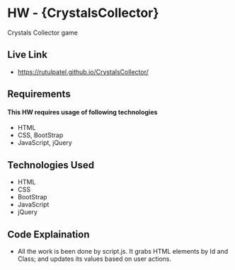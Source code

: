 # HW - {CrystalsCollector}
Crystals Collector game 
## Live Link 
- https://rutulpatel.github.io/CrystalsCollector/

## Requirements
#### This HW requires usage of following technologies
- HTML
- CSS, BootStrap
- JavaScript, jQuery

## Technologies Used
- HTML
- CSS
- BootStrap
- JavaScript
- jQuery

## Code Explaination
- All the work is been done by script.js. It grabs HTML elements by Id and Class; and updates its values based on user actions.
